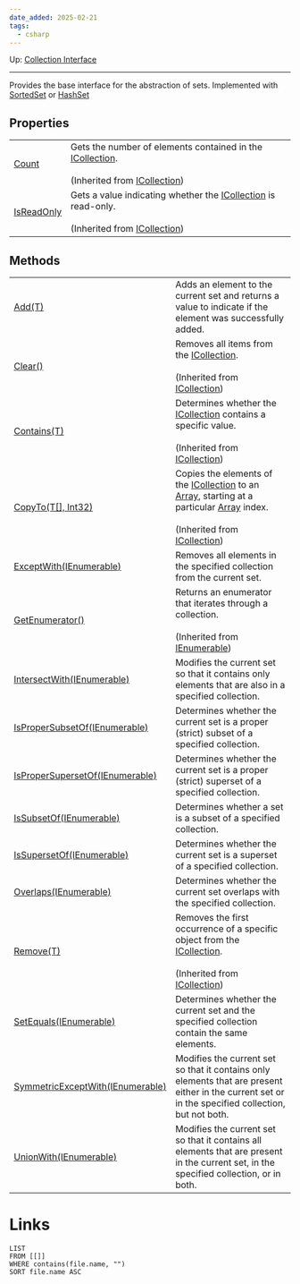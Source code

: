 ```yaml
---
date_added: 2025-02-21
tags:
  - csharp
---
```

Up: [Collection Interface](Collection%20Interface.md)
___
Provides the base interface for the abstraction of sets. Implemented with [SortedSet](SortedSet.md) or [HashSet](HashSet.md)

## Properties

|   |   |
|---|---|
|[Count](https://learn.microsoft.com/en-us/dotnet/api/system.collections.generic.icollection-1.count?view=net-9.0#system-collections-generic-icollection-1-count)|Gets the number of elements contained in the [ICollection<T>](https://learn.microsoft.com/en-us/dotnet/api/system.collections.generic.icollection-1?view=net-9.0).<br><br>(Inherited from [ICollection<T>](https://learn.microsoft.com/en-us/dotnet/api/system.collections.generic.icollection-1?view=net-9.0))|
|[IsReadOnly](https://learn.microsoft.com/en-us/dotnet/api/system.collections.generic.icollection-1.isreadonly?view=net-9.0#system-collections-generic-icollection-1-isreadonly)|Gets a value indicating whether the [ICollection<T>](https://learn.microsoft.com/en-us/dotnet/api/system.collections.generic.icollection-1?view=net-9.0) is read-only.<br><br>(Inherited from [ICollection<T>](https://learn.microsoft.com/en-us/dotnet/api/system.collections.generic.icollection-1?view=net-9.0))|

[](https://learn.microsoft.com/en-us/dotnet/api/system.collections.generic.iset-1?view=net-9.0#methods)

## Methods

|   |   |
|---|---|
|[Add(T)](https://learn.microsoft.com/en-us/dotnet/api/system.collections.generic.iset-1.add?view=net-9.0#system-collections-generic-iset-1-add\(-0\))|Adds an element to the current set and returns a value to indicate if the element was successfully added.|
|[Clear()](https://learn.microsoft.com/en-us/dotnet/api/system.collections.generic.icollection-1.clear?view=net-9.0#system-collections-generic-icollection-1-clear)|Removes all items from the [ICollection<T>](https://learn.microsoft.com/en-us/dotnet/api/system.collections.generic.icollection-1?view=net-9.0).<br><br>(Inherited from [ICollection<T>](https://learn.microsoft.com/en-us/dotnet/api/system.collections.generic.icollection-1?view=net-9.0))|
|[Contains(T)](https://learn.microsoft.com/en-us/dotnet/api/system.collections.generic.icollection-1.contains?view=net-9.0#system-collections-generic-icollection-1-contains\(-0\))|Determines whether the [ICollection<T>](https://learn.microsoft.com/en-us/dotnet/api/system.collections.generic.icollection-1?view=net-9.0) contains a specific value.<br><br>(Inherited from [ICollection<T>](https://learn.microsoft.com/en-us/dotnet/api/system.collections.generic.icollection-1?view=net-9.0))|
|[CopyTo(T[], Int32)](https://learn.microsoft.com/en-us/dotnet/api/system.collections.generic.icollection-1.copyto?view=net-9.0#system-collections-generic-icollection-1-copyto\(-0\(\)-system-int32\))|Copies the elements of the [ICollection<T>](https://learn.microsoft.com/en-us/dotnet/api/system.collections.generic.icollection-1?view=net-9.0) to an [Array](https://learn.microsoft.com/en-us/dotnet/api/system.array?view=net-9.0), starting at a particular [Array](https://learn.microsoft.com/en-us/dotnet/api/system.array?view=net-9.0) index.<br><br>(Inherited from [ICollection<T>](https://learn.microsoft.com/en-us/dotnet/api/system.collections.generic.icollection-1?view=net-9.0))|
|[ExceptWith(IEnumerable<T>)](https://learn.microsoft.com/en-us/dotnet/api/system.collections.generic.iset-1.exceptwith?view=net-9.0#system-collections-generic-iset-1-exceptwith\(system-collections-generic-ienumerable\(\(-0\)\)\))|Removes all elements in the specified collection from the current set.|
|[GetEnumerator()](https://learn.microsoft.com/en-us/dotnet/api/system.collections.ienumerable.getenumerator?view=net-9.0#system-collections-ienumerable-getenumerator)|Returns an enumerator that iterates through a collection.<br><br>(Inherited from [IEnumerable](https://learn.microsoft.com/en-us/dotnet/api/system.collections.ienumerable?view=net-9.0))|
|[IntersectWith(IEnumerable<T>)](https://learn.microsoft.com/en-us/dotnet/api/system.collections.generic.iset-1.intersectwith?view=net-9.0#system-collections-generic-iset-1-intersectwith\(system-collections-generic-ienumerable\(\(-0\)\)\))|Modifies the current set so that it contains only elements that are also in a specified collection.|
|[IsProperSubsetOf(IEnumerable<T>)](https://learn.microsoft.com/en-us/dotnet/api/system.collections.generic.iset-1.ispropersubsetof?view=net-9.0#system-collections-generic-iset-1-ispropersubsetof\(system-collections-generic-ienumerable\(\(-0\)\)\))|Determines whether the current set is a proper (strict) subset of a specified collection.|
|[IsProperSupersetOf(IEnumerable<T>)](https://learn.microsoft.com/en-us/dotnet/api/system.collections.generic.iset-1.ispropersupersetof?view=net-9.0#system-collections-generic-iset-1-ispropersupersetof\(system-collections-generic-ienumerable\(\(-0\)\)\))|Determines whether the current set is a proper (strict) superset of a specified collection.|
|[IsSubsetOf(IEnumerable<T>)](https://learn.microsoft.com/en-us/dotnet/api/system.collections.generic.iset-1.issubsetof?view=net-9.0#system-collections-generic-iset-1-issubsetof\(system-collections-generic-ienumerable\(\(-0\)\)\))|Determines whether a set is a subset of a specified collection.|
|[IsSupersetOf(IEnumerable<T>)](https://learn.microsoft.com/en-us/dotnet/api/system.collections.generic.iset-1.issupersetof?view=net-9.0#system-collections-generic-iset-1-issupersetof\(system-collections-generic-ienumerable\(\(-0\)\)\))|Determines whether the current set is a superset of a specified collection.|
|[Overlaps(IEnumerable<T>)](https://learn.microsoft.com/en-us/dotnet/api/system.collections.generic.iset-1.overlaps?view=net-9.0#system-collections-generic-iset-1-overlaps\(system-collections-generic-ienumerable\(\(-0\)\)\))|Determines whether the current set overlaps with the specified collection.|
|[Remove(T)](https://learn.microsoft.com/en-us/dotnet/api/system.collections.generic.icollection-1.remove?view=net-9.0#system-collections-generic-icollection-1-remove\(-0\))|Removes the first occurrence of a specific object from the [ICollection<T>](https://learn.microsoft.com/en-us/dotnet/api/system.collections.generic.icollection-1?view=net-9.0).<br><br>(Inherited from [ICollection<T>](https://learn.microsoft.com/en-us/dotnet/api/system.collections.generic.icollection-1?view=net-9.0))|
|[SetEquals(IEnumerable<T>)](https://learn.microsoft.com/en-us/dotnet/api/system.collections.generic.iset-1.setequals?view=net-9.0#system-collections-generic-iset-1-setequals\(system-collections-generic-ienumerable\(\(-0\)\)\))|Determines whether the current set and the specified collection contain the same elements.|
|[SymmetricExceptWith(IEnumerable<T>)](https://learn.microsoft.com/en-us/dotnet/api/system.collections.generic.iset-1.symmetricexceptwith?view=net-9.0#system-collections-generic-iset-1-symmetricexceptwith\(system-collections-generic-ienumerable\(\(-0\)\)\))|Modifies the current set so that it contains only elements that are present either in the current set or in the specified collection, but not both.|
|[UnionWith(IEnumerable<T>)](https://learn.microsoft.com/en-us/dotnet/api/system.collections.generic.iset-1.unionwith?view=net-9.0#system-collections-generic-iset-1-unionwith\(system-collections-generic-ienumerable\(\(-0\)\)\))|Modifies the current set so that it contains all elements that are present in the current set, in the specified collection, or in both.|
# Links
```dataview
LIST
FROM [[]]
WHERE contains(file.name, "")
SORT file.name ASC
```
